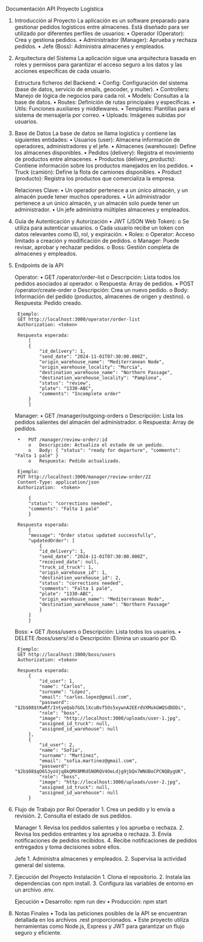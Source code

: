 Documentación API Proyecto Logística

1. Introducción al Proyecto
    La aplicación es un software preparado para gestionar pedidos logísticos entre almacenes. Está diseñado para ser utilizado por diferentes perfiles de usuarios:
    •	Operador (Operator): Crea y gestiona pedidos.
    •	Administrador (Manager): Aprueba y rechaza pedidos.
    •	Jefe (Boss): Administra almacenes y empleados.


2. Arquitectura del Sistema
    La aplicación sigue una arquitectura basada en roles y permisos para garantizar el acceso seguro a los datos y las acciones específicas de cada usuario.

    Estructura ficheros del Backend:
    •	Config: Configuración del sistema (base de datos, servicio de emails, geocoder, y multer).
    •	Controllers: Manejo de lógica de negocios para cada rol.
    •	Models: Consultas a la base de datos.
    •	Routes: Definición de rutas principales y específicas.
    •	Utils: Funciones auxiliares y middlewares.
    •	Templates: Plantillas para el sistema de mensajería por correo.
    •	Uploads: Imágenes subidas por usuarios.


3. Base de Datos
    La base de datos se llama logistics y contiene las siguientes entidades:
    •	Usuarios (user): Almacena información de operadores, administradores y el jefe.
    •	Almacenes (warehouse): Define los almacenes disponibles.
    •	Pedidos (delivery): Registra el movimiento de productos entre almacenes.
    •	Productos (delivery_products): Contiene información sobre los productos manejados en los pedidos.
    •	Truck (camión): Define la flota de camiones disponibles.
    •	Product (producto): Registra los productos que comercializa la empresa.

    Relaciones Clave:
    •	Un operador pertenece a un único almacén, y un almacén puede tener muchos operadores.
    •	Un administrador pertenece a un único almacén, y un almacén solo puede tener un administrador.
    •	Un jefe administra múltiples almacenes y empleados.


4. Guía de Autenticación y Autorización
    •	JWT (JSON Web Token):
        o	Se utiliza para autenticar usuarios.
        o	Cada usuario recibe un token con datos relevantes como ID, rol, y expiración.
    •	Roles:
        o	Operator: Acceso limitado a creación y modificación de pedidos.
        o	Manager: Puede revisar, aprobar y rechazar pedidos.
        o	Boss: Gestión completa de almacenes y empleados.


5. Endpoints de la API

    Operator:
        •	GET /operator/order-list
            o	Descripción: Lista todos los pedidos asociados al operador.
            o	Respuesta: Array de pedidos.
        •	POST /operator/create-order
            o	Descripción: Crea un nuevo pedido.
            o	Body: Información del pedido (productos, almacenes de origen y destino).
            o	Respuesta: Pedido creado.

        Ejemplo:
        GET http://localhost:3000/operator/order-list
        Authorization: <token>

        Respuesta esperada:
            [
            {
                "id_delivery": 1,
                "send_date": "2024-11-01T07:30:00.000Z",
                "origin_warehouse_name": "Mediterranean Node",
                "origin_warehouse_locality": "Murcia",
                "destination_warehouse_name": "Northern Passage",
                "destination_warehouse_locality": "Pamplona",
                "status": "review",
                "plate": "1330-ABC",
                "comments": "Incomplete order"
            }
            ]


    Manager:
        •	GET /manager/outgoing-orders
            o	Descripción: Lista los pedidos salientes del almacén del administrador.
            o	Respuesta: Array de pedidos.

        •	PUT /manager/review-order/:id
            o	Descripción: Actualiza el estado de un pedido.
            o	Body: { "status": "ready for departure", "comments": "Falta 1 palé" }
            o	Respuesta: Pedido actualizado.

        Ejemplo:
        PUT http://localhost:3000/manager/review-order/22
        Content-Type: application/json
        Authorization:  <token>

            {
            "status": "corrections needed",
            "comments": "Falta 1 palé"
            }

        Respuesta esperada:
            {
            "message": "Order status updated successfully",
            "updatedOrder": [
                {
                "id_delivery": 1,
                "send_date": "2024-11-01T07:30:00.000Z",
                "received_date": null,
                "truck_id_truck": 1,
                "origin_warehouse_id": 1,
                "destination_warehouse_id": 2,
                "status": "corrections needed",
                "comments": "Falta 1 palé",
                "plate": "1330-ABC",
                "origin_warehouse_name": "Mediterranean Node",
                "destination_warehouse_name": "Northern Passage"
                }
            ]
            }


    Boss:
        •	GET /boss/users
            o	Descripción: Lista todos los usuarios.
        •	DELETE /boss/users/:id
            o	Descripción: Elimina un usuario por ID.

        Ejemplo:
        GET http://localhost:3000/boss/users
        Authorization: <token>

        Respuesta esperada:
            {
                "id_user": 1,
                "name": "Carlos",
                "surname": "López",
                "email": "carlos.lopez@gmail.com",
                "password": "$2b$08$tKwRf/IntyeQab7GOLlXcuBvf5Os5xywnA2EErdVXMukGWQSdDDDi",
                "role": "boss",
                "image": "http://localhost:3000/uploads/user-1.jpg",
                "assigned_id_truck": null,
                "assigned_id_warehouse": null
            },
            {
                "id_user": 2,
                "name": "Sofía",
                "surname": "Martínez",
                "email": "sofia.martinez@gmail.com",
                "password": "$2b$08$qO6S3yoVjq8kQMX8MRdSNORQV4OeLdjg9jbQn7WNUBoCPCNQBygUK",
                "role": "boss",
                "image": "http://localhost:3000/uploads/user-2.jpg",
                "assigned_id_truck": null,
                "assigned_id_warehouse": null
            }



6. Flujo de Trabajo por Rol
    Operador
        1.	Crea un pedido y lo envía a revisión.
        2.	Consulta el estado de sus pedidos.

    Manager
        1.	Revisa los pedidos salientes y los aprueba o rechaza.
        2.	Revisa los pedidos entrantes y los aprueba o rechaza.
        3.	Envía notificaciones de pedidos recibidos.
        4.	Recibe notificaciones de pedidos entregados y toma decisiones sobre ellos.

    Jefe
        1.	Administra almacenes y empleados.
        2.	Supervisa la actividad general del sistema.


7. Ejecución del Proyecto
    Instalación
        1.	Clona el repositorio.
        2.	Instala las dependencias con npm install.
        3.	Configura las variables de entorno en un archivo .env.

    Ejecución
        •	Desarrollo: npm run dev
        •	Producción: npm start


8. Notas Finales
    •	Toda las peticiones posibles de la API se encuentran detallada en los archivos .rest proporcionados.
    •	Este proyecto utiliza herramientas como Node.js, Express y JWT para garantizar un flujo seguro y eficiente.



